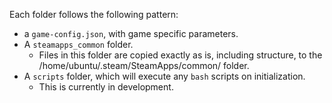 Each folder follows the following pattern:

- a `game-config.json`, with game specific parameters.  
- A `steamapps_common` folder. 
  - Files in this folder are copied exactly as is, including structure, to the /home/ubuntu/.steam/SteamApps/common/ folder. 
- A `scripts` folder, which will execute any `bash` scripts on initialization. 
  - This is currently in development.